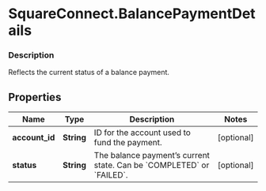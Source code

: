 # SquareConnect.BalancePaymentDetails

### Description

Reflects the current status of a balance payment.

## Properties
Name | Type | Description | Notes
------------ | ------------- | ------------- | -------------
**account_id** | **String** | ID for the account used to fund the payment. | [optional] 
**status** | **String** | The balance payment’s current state. Can be &#x60;COMPLETED&#x60; or &#x60;FAILED&#x60;. | [optional] 



